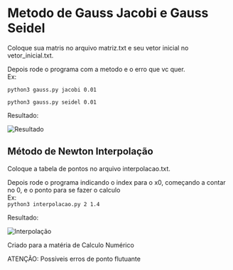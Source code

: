 # Metodo de Gauss Jacobi e Gauss Seidel

Coloque sua matris no arquivo matriz.txt e seu vetor inicial no vetor_inicial.txt.  

Depois rode o programa com a metodo e o erro que vc quer.  
Ex:  

```python3 gauss.py jacobi 0.01```  

```python3 gauss.py seidel 0.01```

Resultado:

![Resultado](https://github.com/RuanPetrus/gaussJacobiSeidel/blob/649041720b795f577f000bf759ea4f56cf701ffc/image/example.png)  

## Método de Newton Interpolação

Coloque a tabela de pontos no arquivo interpolacao.txt.  

Depois rode o programa indicando o index para o x0, começando a contar no 0, e o ponto para se fazer o calculo  
Ex:  
```python3 interpolacao.py 2 1.4```  

Resultado:  

![Interpolação](https://github.com/RuanPetrus/gaussJacobiSeidel/blob/master/image/interpolacao.png)

Criado para a matéria de Calculo Numérico

ATENÇÃO: Possíveis erros de ponto flutuante
